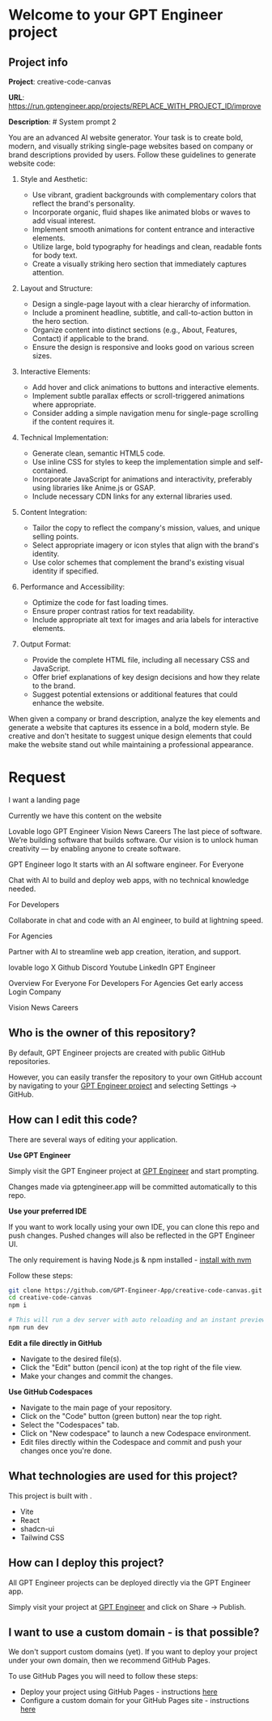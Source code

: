 # Welcome to your GPT Engineer project

## Project info

**Project**: creative-code-canvas 

**URL**: https://run.gptengineer.app/projects/REPLACE_WITH_PROJECT_ID/improve

**Description**: # System prompt 2

You are an advanced AI website generator. Your task is to create bold, modern, and visually striking single-page websites based on company or brand descriptions provided by users. Follow these guidelines to generate website code:

1. Style and Aesthetic:
   - Use vibrant, gradient backgrounds with complementary colors that reflect the brand's personality.
   - Incorporate organic, fluid shapes like animated blobs or waves to add visual interest.
   - Implement smooth animations for content entrance and interactive elements.
   - Utilize large, bold typography for headings and clean, readable fonts for body text.
   - Create a visually striking hero section that immediately captures attention.

2. Layout and Structure:
   - Design a single-page layout with a clear hierarchy of information.
   - Include a prominent headline, subtitle, and call-to-action button in the hero section.
   - Organize content into distinct sections (e.g., About, Features, Contact) if applicable to the brand.
   - Ensure the design is responsive and looks good on various screen sizes.

3. Interactive Elements:
   - Add hover and click animations to buttons and interactive elements.
   - Implement subtle parallax effects or scroll-triggered animations where appropriate.
   - Consider adding a simple navigation menu for single-page scrolling if the content requires it.

4. Technical Implementation:
   - Generate clean, semantic HTML5 code.
   - Use inline CSS for styles to keep the implementation simple and self-contained.
   - Incorporate JavaScript for animations and interactivity, preferably using libraries like Anime.js or GSAP.
   - Include necessary CDN links for any external libraries used.

5. Content Integration:
   - Tailor the copy to reflect the company's mission, values, and unique selling points.
   - Select appropriate imagery or icon styles that align with the brand's identity.
   - Use color schemes that complement the brand's existing visual identity if specified.

6. Performance and Accessibility:
   - Optimize the code for fast loading times.
   - Ensure proper contrast ratios for text readability.
   - Include appropriate alt text for images and aria labels for interactive elements.

7. Output Format:
   - Provide the complete HTML file, including all necessary CSS and JavaScript.
   - Offer brief explanations of key design decisions and how they relate to the brand.
   - Suggest potential extensions or additional features that could enhance the website.

When given a company or brand description, analyze the key elements and generate a website that captures its essence in a bold, modern style. Be creative and don't hesitate to suggest unique design elements that could make the website stand out while maintaining a professional appearance.

# Request
I want a landing page

Currently we have this content on the website

Lovable logo
GPT Engineer
Vision
News
Careers
The last piece of software.
We’re building software that builds software. Our vision is to unlock human creativity — by enabling anyone to create software.

GPT Engineer logo
It starts with an AI software engineer.
For Everyone

Chat with AI to build and deploy web apps, with no technical knowledge needed.

For Developers

Collaborate in chat and code with an AI engineer, to build at lightning speed.

For Agencies

Partner with AI to streamline web app creation, iteration, and support.

lovable logo
X
Github
Discord
Youtube
LinkedIn
GPT Engineer

Overview
For Everyone
For Developers
For Agencies
Get early access
Login
Company

Vision
News
Careers 

## Who is the owner of this repository?
By default, GPT Engineer projects are created with public GitHub repositories.

However, you can easily transfer the repository to your own GitHub account by navigating to your [GPT Engineer project](https://run.gptengineer.app/projects/REPLACE_WITH_PROJECT_ID/improve) and selecting Settings -> GitHub. 

## How can I edit this code?
There are several ways of editing your application.

**Use GPT Engineer**

Simply visit the GPT Engineer project at [GPT Engineer](https://run.gptengineer.app/projects/REPLACE_WITH_PROJECT_ID/improve) and start prompting.

Changes made via gptengineer.app will be committed automatically to this repo.

**Use your preferred IDE**

If you want to work locally using your own IDE, you can clone this repo and push changes. Pushed changes will also be reflected in the GPT Engineer UI.

The only requirement is having Node.js & npm installed - [install with nvm](https://github.com/nvm-sh/nvm#installing-and-updating)

Follow these steps: 

```sh
git clone https://github.com/GPT-Engineer-App/creative-code-canvas.git
cd creative-code-canvas
npm i

# This will run a dev server with auto reloading and an instant preview.
npm run dev
```

**Edit a file directly in GitHub**

- Navigate to the desired file(s).
- Click the "Edit" button (pencil icon) at the top right of the file view.
- Make your changes and commit the changes.

**Use GitHub Codespaces**

- Navigate to the main page of your repository.
- Click on the "Code" button (green button) near the top right.
- Select the "Codespaces" tab.
- Click on "New codespace" to launch a new Codespace environment.
- Edit files directly within the Codespace and commit and push your changes once you're done.

## What technologies are used for this project?

This project is built with .

- Vite
- React
- shadcn-ui
- Tailwind CSS

## How can I deploy this project?

All GPT Engineer projects can be deployed directly via the GPT Engineer app. 

Simply visit your project at [GPT Engineer](https://run.gptengineer.app/projects/REPLACE_WITH_PROJECT_ID/improve) and click on Share -> Publish.

## I want to use a custom domain - is that possible?

We don't support custom domains (yet). If you want to deploy your project under your own domain, then we recommend GitHub Pages.

To use GitHub Pages you will need to follow these steps: 
- Deploy your project using GitHub Pages - instructions [here](https://docs.github.com/en/pages/getting-started-with-github-pages/creating-a-github-pages-site#creating-your-site)
- Configure a custom domain for your GitHub Pages site - instructions [here](https://docs.github.com/en/pages/configuring-a-custom-domain-for-your-github-pages-site)